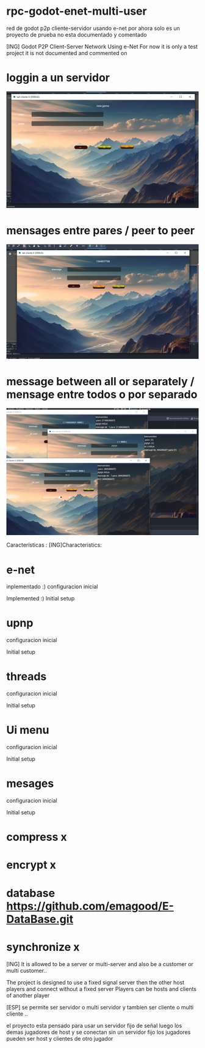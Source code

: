# rpc-godot-enet-multi-user
 red de godot p2p cliente-servidor usando e-net
 por ahora solo es un proyecto de prueba 
 no esta documentado y comentado 
 
 [ING] 
 Godot P2P Client-Server Network Using e-Net
 For now it is only a test project 
 it is not documented and commented on 
 

 # loggin a un servidor 
 
 ![Screenshot borrar](https://github.com/emagood/enet-godot-multi-user/blob/main/capturas/principal.PNG)

 
# mensages entre pares / peer to peer

 ![Screenshot borrar](https://github.com/emagood/enet-godot-multi-user/blob/main/capturas/login%20mensaje.PNG)
 
 
 # message between all or separately / mensage entre todos o por separado
 ![Screenshot msg](https://github.com/emagood/Enet-Godot-Multi-User/blob/main/capturas/mensagep2p.PNG)
 
 
Características :
[ING]Characteristics:

# e-net
inplementado :)
configuracion inicial

Implemented :)
Initial setup
# upnp
configuracion inicial

Initial setup
# threads
configuracion inicial

Initial setup
# Ui menu 
configuracion inicial

Initial setup
# mesages
configuracion inicial

Initial setup

# compress x
# encrypt x
# database https://github.com/emagood/E-DataBase.git
# synchronize x


[ING]
It is allowed to be a server or multi-server 
and also be a customer or multi customer..

The project is designed to use a fixed signal server 
then the other host players and connect without a fixed server 
Players can be hosts and clients of another player

[ESP]
se permite ser servidor o multi servidor 
y tambien ser cliente o multi cliente ..

el proyecto esta pensado para usar un servidor fijo de señal 
luego los demas jugadores de host y se conectan sin un servidor fijo 
los jugadores pueden ser host y clientes de otro jugador 

 

